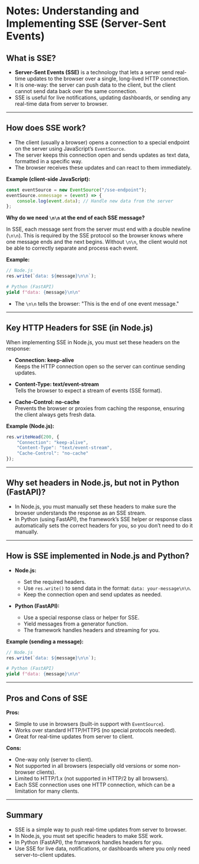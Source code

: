 # Notes: Understanding and Implementing SSE (Server-Sent Events)

## What is SSE?

- **Server-Sent Events (SSE)** is a technology that lets a server send real-time updates to the browser over a single, long-lived HTTP connection.
- It is one-way: the server can push data to the client, but the client cannot send data back over the same connection.
- SSE is useful for live notifications, updating dashboards, or sending any real-time data from server to browser.

---

## How does SSE work?

- The client (usually a browser) opens a connection to a special endpoint on the server using JavaScript’s `EventSource`.
- The server keeps this connection open and sends updates as text data, formatted in a specific way.
- The browser receives these updates and can react to them immediately.

**Example (client-side JavaScript):**
```js
const eventSource = new EventSource("/sse-endpoint");
eventSource.onmessage = (event) => {
    console.log(event.data); // Handle new data from the server
};
```

**Why do we need `\n\n` at the end of each SSE message?**

In SSE, each message sent from the server must end with a double newline (`\n\n`). This is required by the SSE protocol so the browser knows where one message ends and the next begins. Without `\n\n`, the client would not be able to correctly separate and process each event.

**Example:**
```js
// Node.js
res.write(`data: ${message}\n\n`);
```
```python
# Python (FastAPI)
yield f"data: {message}\n\n"
```
- The `\n\n` tells the browser: "This is the end of one event message."

---

## Key HTTP Headers for SSE (in Node.js)

When implementing SSE in Node.js, you must set these headers on the response:

- **Connection: keep-alive**  
  Keeps the HTTP connection open so the server can continue sending updates.

- **Content-Type: text/event-stream**  
  Tells the browser to expect a stream of events (SSE format).

- **Cache-Control: no-cache**  
  Prevents the browser or proxies from caching the response, ensuring the client always gets fresh data.

**Example (Node.js):**
```js
res.writeHead(200, {
    "Connection": "keep-alive",
    "Content-Type": "text/event-stream",
    "Cache-Control": "no-cache"
});
```

---

## Why set headers in Node.js, but not in Python (FastAPI)?

- In Node.js, you must manually set these headers to make sure the browser understands the response as an SSE stream.
- In Python (using FastAPI), the framework’s SSE helper or response class automatically sets the correct headers for you, so you don’t need to do it manually.

---

## How is SSE implemented in Node.js and Python?

- **Node.js:**  
  - Set the required headers.
  - Use `res.write()` to send data in the format: `data: your-message\n\n`.
  - Keep the connection open and send updates as needed.

- **Python (FastAPI):**  
  - Use a special response class or helper for SSE.
  - Yield messages from a generator function.
  - The framework handles headers and streaming for you.

**Example (sending a message):**
```js
// Node.js
res.write(`data: ${message}\n\n`);
```
```python
# Python (FastAPI)
yield f"data: {message}\n\n"
```

---

## Pros and Cons of SSE

**Pros:**
- Simple to use in browsers (built-in support with `EventSource`).
- Works over standard HTTP/HTTPS (no special protocols needed).
- Great for real-time updates from server to client.

**Cons:**
- One-way only (server to client).
- Not supported in all browsers (especially old versions or some non-browser clients).
- Limited to HTTP/1.x (not supported in HTTP/2 by all browsers).
- Each SSE connection uses one HTTP connection, which can be a limitation for many clients.

---

## Summary

- SSE is a simple way to push real-time updates from server to browser.
- In Node.js, you must set specific headers to make SSE work.
- In Python (FastAPI), the framework handles headers for you.
- Use SSE for live data, notifications, or dashboards where you only need server-to-client updates.